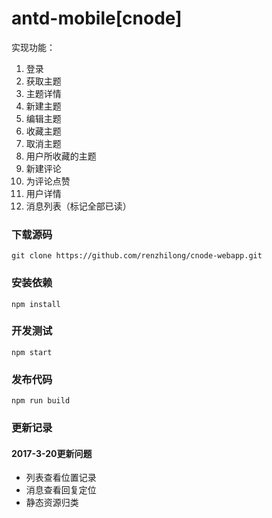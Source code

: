 # antd-mobile[cnode]


实现功能：
  1. 登录
  2. 获取主题
  3. 主题详情
  4. 新建主题
  5. 编辑主题
  6. 收藏主题
  7. 取消主题
  8. 用户所收藏的主题
  9. 新建评论
  10. 为评论点赞
  11. 用户详情
  12. 消息列表（标记全部已读）
  

### 下载源码 ###
    git clone https://github.com/renzhilong/cnode-webapp.git
### 安装依赖 ###
    npm install
### 开发测试 ###
    npm start
### 发布代码 ###
    npm run build
    
### 更新记录 ###

#### 2017-3-20更新问题 ####
- 列表查看位置记录
- 消息查看回复定位
- 静态资源归类
